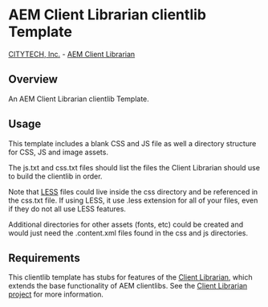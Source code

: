 AEM Client Librarian clientlib Template
=======================================

[CITYTECH, Inc.](http://www.citytechinc.com/) - [AEM Client Librarian](https://github.com/Citytechinc/client-librarian)

Overview
-------

An AEM Client Librarian clientlib Template.

Usage
-----

This template includes a blank CSS and JS file as well a directory structure for CSS, JS and image assets.

The js.txt and css.txt files should list the files the Client Librarian should use to build the clientlib in order.

Note that [LESS](http://lesscss.org/) files could live inside the css directory and be referenced in the css.txt file. If using LESS, it use .less extension for all of your files, even if they do not all use LESS features.

Additional directories for other assets (fonts, etc) could be created and would just need the .content.xml files found in the css and js directories.

Requirements
------------

This clientlib template has stubs for features of the [Client Librarian](https://github.com/Citytechinc/client-librarian), which extends the base functionality of AEM clientlibs. See the [Client Librarian project](https://github.com/Citytechinc/client-librarian) for more information.
